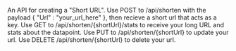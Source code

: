 An API for creating a "Short URL". Use POST to /api/shorten with the payload { "Url" : "your_url_here" }, then recieve a short url that acts as a key. 
Use GET to /api/shorten/{shortUrl}/stats to receive your long URL and stats about the datapoint.
Use PUT to /api/shorten/{shortUrl} to update your url. 
Use DELETE /api/shorten/{shortUrl} to delete your url.
